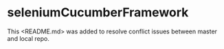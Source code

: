 # seleniumCucumberFramework
This <README.md> was added to resolve conflict issues between master and local repo.
